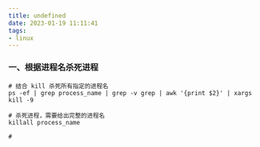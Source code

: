 ```yaml
---
title: undefined
date: 2023-01-19 11:11:41
tags:
- linux
---
```


### 一、根据进程名杀死进程

```
# 结合 kill 杀死所有指定的进程名
ps -ef | grep process_name | grep -v grep | awk '{print $2}' | xargs kill -9

# 杀死进程，需要给出完整的进程名
killall process_name

# 
```

